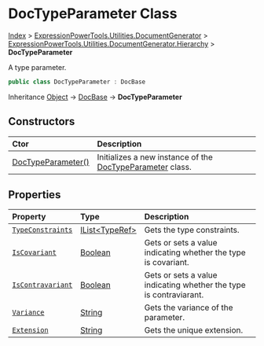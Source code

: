 ﻿# DocTypeParameter Class

[Index](../index.md) > [ExpressionPowerTools.Utilities.DocumentGenerator](ExpressionPowerTools.Utilities.DocumentGenerator.a.md) > [ExpressionPowerTools.Utilities.DocumentGenerator.Hierarchy](ExpressionPowerTools.Utilities.DocumentGenerator.Hierarchy.n.md) > **DocTypeParameter**

A type parameter.

```csharp
public class DocTypeParameter : DocBase
```

Inheritance [Object](https://docs.microsoft.com/dotnet/api/system.object) → [DocBase](ExpressionPowerTools.Utilities.DocumentGenerator.Hierarchy.DocBase.cs.md) → **DocTypeParameter**

## Constructors

| Ctor | Description |
| :-- | :-- |
| [DocTypeParameter()](ExpressionPowerTools.Utilities.DocumentGenerator.Hierarchy.DocTypeParameter.ctor.md#doctypeparameter) | Initializes a new instance of the [DocTypeParameter](ExpressionPowerTools.Utilities.DocumentGenerator.Hierarchy.DocTypeParameter.cs.md) class. |
## Properties

| Property | Type | Description |
| :-- | :-- | :-- |
| [`TypeConstraints`](ExpressionPowerTools.Utilities.DocumentGenerator.Hierarchy.DocTypeParameter.TypeConstraints.prop.md) | [IList&lt;TypeRef>](https://docs.microsoft.com/dotnet/api/system.collections.generic.ilist-1) | Gets the type constraints. |
| [`IsCovariant`](ExpressionPowerTools.Utilities.DocumentGenerator.Hierarchy.DocTypeParameter.IsCovariant.prop.md) | [Boolean](https://docs.microsoft.com/dotnet/api/system.boolean) | Gets or sets a value indicating whether the type is covariant. |
| [`IsContravariant`](ExpressionPowerTools.Utilities.DocumentGenerator.Hierarchy.DocTypeParameter.IsContravariant.prop.md) | [Boolean](https://docs.microsoft.com/dotnet/api/system.boolean) | Gets or sets a value indicating whether the type is contraviarant. |
| [`Variance`](ExpressionPowerTools.Utilities.DocumentGenerator.Hierarchy.DocTypeParameter.Variance.prop.md) | [String](https://docs.microsoft.com/dotnet/api/system.string) | Gets the variance of the parameter. |
| [`Extension`](ExpressionPowerTools.Utilities.DocumentGenerator.Hierarchy.DocTypeParameter.Extension.prop.md) | [String](https://docs.microsoft.com/dotnet/api/system.string) | Gets the unique extension. |

